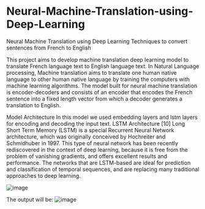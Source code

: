 # Neural-Machine-Translation-using-Deep-Learning
Neural Machine Translation using Deep Learning Techniques to convert sentences from French to English


This project aims to develop machine translation deep learning model to translate French
language text to English language text. In Natural Language processing, Machine translation 
aims to translate one human native language to other human native language by training the
computers with machine learning algorithms. The model built for neural machine translation 
is encoder-decoders and consists of an encoder that encodes the French sentence into a fixed 
length vector from which a decoder generates a translation to English.

Model Architecture
In this model we used embedding layers and lstm layers for encoding and decoding the input 
text.
LSTM Architecture [10]
Long Short Term Memory (LSTM) is a special Recurrent Neural Network architecture, 
which was originally conceived by Hochreiter and Schmidhuber in 1997. This type of neural 
network has been recently rediscovered in the context of deep learning, because it is free 
from the problem of vanishing gradients, and offers excellent results and performance. The 
networks that are LSTM-based are ideal for prediction and classification of temporal 
sequences, and are replacing many traditional approaches to deep learning.


![image](https://user-images.githubusercontent.com/103961381/207088506-dd21c7f8-5b8b-48b7-ad82-ba6fd71e5655.png)

The output will be:
![image](https://user-images.githubusercontent.com/103961381/207088737-37223906-2115-496b-af5f-34418d6dcbcd.png)

